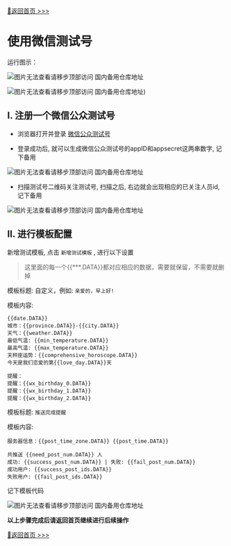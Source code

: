 [📌返回首页 >>>](../../README.md)

# 使用微信测试号

运行图示：

![图片无法查看请移步顶部访问 国内备用仓库地址](../../img/how-to-use/run-img.jpg)

![图片无法查看请移步顶部访问 国内备用仓库地址)](../../img/how-to-use/run-img-2.jpg)

## Ⅰ. 注册一个微信公众测试号

- 浏览器打开并登录 [微信公众测试号](https://mp.weixin.qq.com/debug/cgi-bin/sandbox?t=sandbox/login)

- 登录成功后, 就可以生成微信公众测试号的appID和appsecret这两串数字, 记下备用

![图片无法查看请移步顶部访问 国内备用仓库地址](../../img/how-to-use/wx-test-id.png)

- 扫描测试号二维码关注测试号, 扫描之后, 右边就会出现相应的已关注人员id, 记下备用

![图片无法查看请移步顶部访问 国内备用仓库地址](../../img/how-to-use/wx-test-follow.png)

## Ⅱ. 进行模板配置

新增测试模板, 点击 `新增测试模板` , 进行以下设置


> 这里面的每一个{{***.DATA}}都对应相应的数据，需要就保留，不需要就删掉


模板标题: 自定义，例如: `亲爱的，早上好!`

模板内容:

```
{{date.DATA}} 
城市：{{province.DATA}}-{{city.DATA}} 
天气：{{weather.DATA}} 
最低气温: {{min_temperature.DATA}} 
最高气温: {{max_temperature.DATA}} 
天秤座运势：{{comprehensive_horoscope.DATA}}
今天是我们恋爱的第{{love_day.DATA}}天

提醒：
提醒：{{wx_birthday_0.DATA}} 
提醒：{{wx_birthday_1.DATA}} 
提醒：{{wx_birthday_2.DATA}} 
```

模板标题: `推送完成提醒`

模板内容:

```
服务器信息：{{post_time_zone.DATA}} {{post_time.DATA}}

共推送 {{need_post_num.DATA}} 人
成功: {{success_post_num.DATA}} | 失败: {{fail_post_num.DATA}}
成功用户: {{success_post_ids.DATA}}
失败用户: {{fail_post_ids.DATA}}
```

记下模板代码

![图片无法查看请移步顶部访问 国内备用仓库地址](../../img/how-to-use/wx-test-tmp.png)


**以上步骤完成后请返回首页继续进行后续操作**

[📌返回首页 >>>](../../README.md)